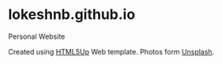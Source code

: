 # lokeshnb.github.io
Personal Website

Created using <a href="https://html5up.net">HTML5Up</a> Web template.
Photos form <a href="https://unsplash.com/">Unsplash</a>.
